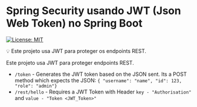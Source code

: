 # Spring Security usando JWT (Json Web Token) no Spring Boot

[![License: MIT](https://img.shields.io/badge/License-MIT-green.svg)](https://opensource.org/licenses/MIT)

💡 Este projeto usa JWT para proteger os endpoints REST.

Este projeto usa JWT para proteger endpoints REST.
- `/token` - Generates the JWT token based on the JSON sent. Its a POST method which expects the JSON: `{ "username": "name", "id": 123, "role": "admin"}` 
- `/rest/hello` - Requires a JWT Token with Header `key - "Authorisation"` and `value - "Token <JWT_Token>"`
